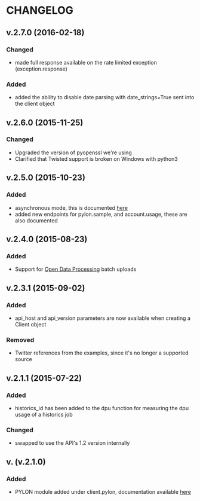 CHANGELOG
================================

## v.2.7.0 (2016-02-18)
### Changed
* made full response available on the rate limited exception (exception.response)

### Added
* added the ability to disable date parsing with date_strings=True sent into the client object

## v.2.6.0 (2015-11-25)
### Changed
* Upgraded the version of pyopenssl we're using
* Clarified that Twisted support is broken on Windows with python3

## v.2.5.0 (2015-10-23)
### Added
* asynchronous mode, this is documented [here](http://datasift.github.io/datasift-python/async.html)
* added new endpoints for pylon.sample, and account.usage, these are also documented

## v.2.4.0 (2015-08-23)
### Added
* Support for [Open Data Processing](https://datasift.com/products/open-data-processing-for-twitter/) batch uploads

## v.2.3.1 (2015-09-02)
### Added
* api_host and api_version parameters are now available when creating a Client object
### Removed
* Twitter references from the examples, since it's no longer a supported source

## v.2.1.1 (2015-07-22)
### Added      <!-- New feature added -->
* historics_id has been added to the dpu function for measuring the dpu usage of a historics job
### Changed    <!-- Existing feature has been changed -->
* swapped to use the API's 1.2 version internally

## v. (v.2.1.0)
### Added
* PYLON module added under client.pylon, documentation available [here](http://datasift.github.io/datasift-python/datasift.html#datasift-pylon-module)
